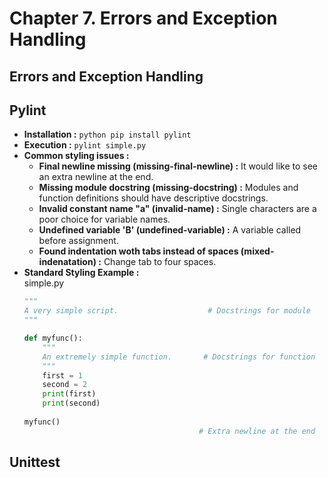 # Chapter **7.**  Errors and Exception Handling

## Errors and Exception Handling

## Pylint
* __Installation :__ `python pip install pylint`
* __Execution :__ `pylint simple.py`
* __Common styling issues :__
  * __Final newline missing (missing-final-newline) :__ It would like to see an extra newline at the end.
  * __Missing module docstring (missing-docstring) :__ Modules and function definitions should have descriptive docstrings.
  * __Invalid constant name "a" (invalid-name) :__ Single characters are a poor choice for variable names.
  * __Undefined variable 'B' (undefined-variable) :__ A variable called before assignment.
  * __Found indentation woth tabs instead of spaces (mixed-indenatation) :__ Change tab to four spaces.
* __Standard Styling Example :__  
  simple.py
  ```python
  """
  A very simple script.                    # Docstrings for module
  """

  def myfunc():
      """
      An extremely simple function.       # Docstrings for function
      """
      first = 1
      second = 2
      print(first)
      print(second)
    
  myfunc()
                                         # Extra newline at the end
  ```
  
## Unittest

